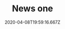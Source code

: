 ---
title: News one
date: 2020-04-08T19:59:16.667Z
description: News one desciption
image:
  image: img/abclogo.png
  alt: abc logo
link: 'https://www.w3.org/Consortium/siteindex'
tags:
  - vid
  - video
keywords:
  - vid
  - video
---